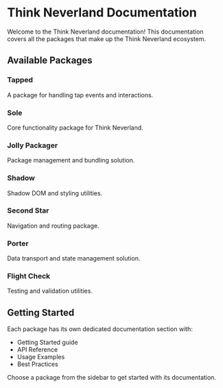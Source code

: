# Think Neverland Documentation

Welcome to the Think Neverland documentation! This documentation covers all the packages that make up the Think Neverland ecosystem.

## Available Packages

### Tapped

A package for handling tap events and interactions.

### Sole

Core functionality package for Think Neverland.

### Jolly Packager

Package management and bundling solution.

### Shadow

Shadow DOM and styling utilities.

### Second Star

Navigation and routing package.

### Porter

Data transport and state management solution.

### Flight Check

Testing and validation utilities.

## Getting Started

Each package has its own dedicated documentation section with:

- Getting Started guide
- API Reference
- Usage Examples
- Best Practices

Choose a package from the sidebar to get started with its documentation.
